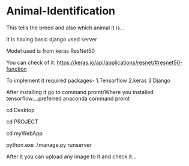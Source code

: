 # Animal-Identification
This tells the breed and also which animal it is...

It is having basic django used server

Model used is from keras ResNet50

You can check of it: https://keras.io/api/applications/resnet/#resnet50-function


To implement it required packages-
1.Tensorflow
2.keras
3.Django


After installing it go to command promt/Where you installed tensorflow....preferred anaconda command promt

cd Desktop

cd PROJECT

cd myWebApp

python.exe .\manage.py runserver

After it you can upload any image to it and check it...

